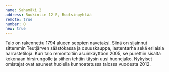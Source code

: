 ```yaml
---
name: Sahamäki 2
address: Ruukintie 12 E, Ruotsinpyhtää
remote: true
number: O
new: true
---
```

Talo on rakennettu 1794 alueen seppien navetaksi. Siinä on sijainnut sittemmin Teutjärven säästökassa ja osuuskauppa, 
lastentarha sekä erilaisia harrastetiloja. Kun talo remontoitiin asuinkäyttöön 2005, se purettiin sisältä kokonaan 
hirsirungolle ja siihen tehtiin täysin uusi huonejako. Nykyiset omistajat ovat asuneet huolella kunnostetussa 
talossa vuodesta 2012.